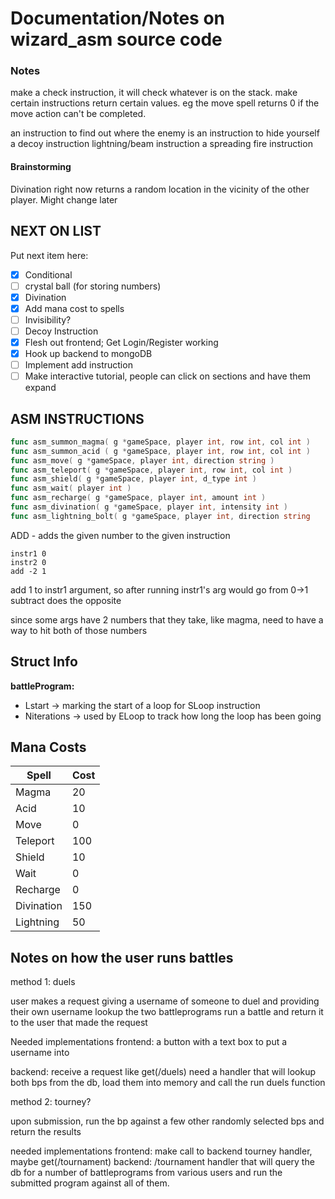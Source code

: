 # Documentation/Notes on wizard_asm source code

### Notes

make a check instruction, it will check whatever is on the stack. make certain instructions return certain values. eg the move spell returns 0 if the move action can't be completed.

an instruction to find out where the enemy is
an instruction to hide yourself
a decoy instruction 
lightning/beam instruction
a spreading fire instruction


#### Brainstorming

Divination right now returns a random location in the vicinity of the other player. Might change later

## NEXT ON LIST

Put next item here:
- [x] Conditional
- [ ] crystal ball (for storing numbers)
- [x] Divination
- [x] Add mana cost to spells 
- [ ] Invisibility?
- [ ] Decoy Instruction
- [x] Flesh out frontend; Get Login/Register working
- [x] Hook up backend to mongoDB
- [ ] Implement add instruction
- [ ] Make interactive tutorial, people can click on sections and have them expand

## ASM INSTRUCTIONS

```go
func asm_summon_magma( g *gameSpace, player int, row int, col int ) 
func asm_summon_acid ( g *gameSpace, player int, row int, col int ) 
func asm_move( g *gameSpace, player int, direction string ) 
func asm_teleport( g *gameSpace, player int, row int, col int ) 
func asm_shield( g *gameSpace, player int, d_type int ) 
func asm_wait( player int ) 
func asm_recharge( g *gameSpace, player int, amount int ) 
func asm_divination( g *gameSpace, player int, intensity int ) 
func asm_lightning_bolt( g *gameSpace, player int, direction string
```

ADD - adds the given number to the given instruction
```
instr1 0
instr2 0
add -2 1
```
add 1 to instr1 argument, so after running instr1's arg would go from 0->1
subtract does the opposite

since some args have 2 numbers that they take, like magma, need to have a way to hit both of those numbers



## Struct Info


__battleProgram:__
* Lstart -> marking the start of a loop for SLoop instruction
* Niterations -> used by ELoop to track how long the loop has been going


## Mana Costs

| Spell | Cost |
| - | - |
| Magma | 20   |
| Acid   | 10   |
| Move  |  0  |
| Teleport   | 100  |
| Shield   | 10   |
| Wait   |  0  |
| Recharge | 0 | 
| Divination | 150
| Lightning | 50



## Notes on how the user runs battles


method 1: duels

user makes a request giving a username of someone to duel and providing their own username
lookup the two battleprograms run a battle and return it to the user that made the request

Needed implementations
frontend: a button with a text box to put a username into

backend: receive a request like get(/duels)
need a handler that will lookup both bps from the db, load them into memory and call the run duels function



method 2: tourney?

upon submission, run the bp against a few other randomly selected bps and return the results

needed implementations
frontend: make call to backend tourney handler, maybe get(/tournament)
backend: /tournament handler that will query the db for a number of battleprograms from various users and run the submitted program against all of them.
